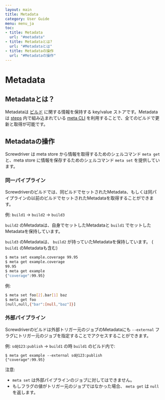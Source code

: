 ```yaml
---
layout: main
title: Metadata
category: User Guide
menu: menu_ja
toc:
- title: Metadata
  url: "#metadata"
- title: Metadataとは?
  url: "#Metadataとは"
- title: Metadataの操作
  url: "#Metadataの操作"
---
```


# Metadata

## Metadataとは？

Metadataは [ビルド](../../about/appendix/domain#build) に関する情報を保持する key/value ストアです。Metadataは [steps](../../about/appendix/domain#step) 内で組み込まれている [meta CLI](https://github.com/screwdriver-cd/meta-cli) を利用することで、全てのビルドで更新と取得が可能です。

## Metadataの操作

Screwdriver は meta store から情報を取得するためのシェルコマンド `meta get` と、meta store に情報を保存するためのシェルコマンド `meta set` を提供しています。

### 同一パイプライン

Screwdriverのビルドでは、同ビルドでセットされたMetadata、もしくは同パイプラインの以前のビルドでセットされたMetadataを取得することができます。

例: `build1` -> `build2` -> `build3`

`build2` のMetadataは、自身でセットしたMetadataと `build1` でセットしたMetadataを保持しています。

`build3` のMetadataは、 `build2` が持っていたMetadataを保持しています。 ( `build1` のMetadataも含む)

```bash
$ meta set example.coverage 99.95
$ meta get example.coverage
99.95
$ meta get example
{"coverage":99.95}
```

例:

```bash
$ meta set foo[2].bar[1] baz
$ meta get foo
[null,null,{"bar":[null,"baz"]}]
```

### 外部パイプライン

Screwdriverのビルドは外部トリガー元のジョブのMetadataにも `--external` フラグにトリガー元のジョブを指定することでアクセスすることができます。

例: `sd@123:publish` -> `build1` の時 `build1` のビルド内で:

```
$ meta get example --external sd@123:publish
{"coverage":99.95}
```

注意:

- `meta set` は外部パイプラインのジョブに対してはできません。
- もしフラグの値がトリガー元のジョブではなかった場合、 `meta get` は `null` を返します。
